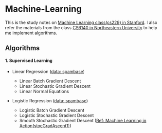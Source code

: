 # Machine-Learning

This is the study notes on [Machine Learning class(cs229) in Stanford](http://cs229.stanford.edu/). I also refer the materials from the class [CS6140 in Northeastern University](http://www.ccs.neu.edu/home/vip/teach/MLcourse/) to help me implement algorithms.

## Algorithms

#### 1. Supervised Learning
* Linear Regression ([data: spambase](http://archive.ics.uci.edu/ml/datasets/Spambase))
	- Linear Batch Gradient Descent
	- Linear Stochastic Gradient Descent
	- Linear Normal Equations

* Logistic Regression ([data: spambase](http://archive.ics.uci.edu/ml/datasets/Spambase))
	- Logistic Batch Gradient Descent
	- Logistic Stochastic Gradient Descent
    - Smooth Stochastic Gradient Descent ([Ref: Machine Learning in Action(stocGradAscent1)](https://github.com/pbharrin/machinelearninginaction/blob/master/Ch05/logRegres.py))